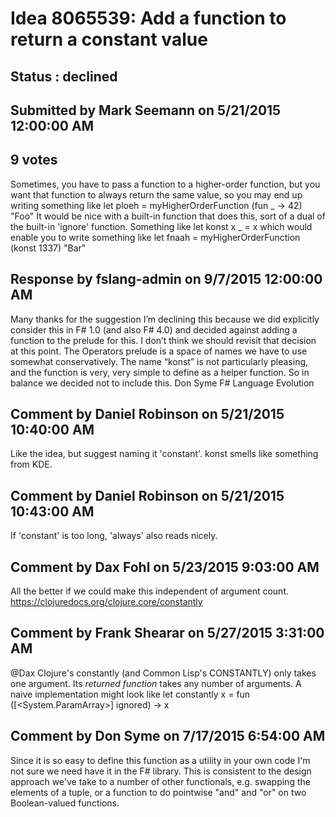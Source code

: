 # Idea 8065539: Add a function to return a constant value #

## Status : declined

## Submitted by Mark Seemann on 5/21/2015 12:00:00 AM

## 9 votes

Sometimes, you have to pass a function to a higher-order function, but you want that function to always return the same value, so you may end up writing something like
let ploeh = myHigherOrderFunction (fun _ -> 42) "Foo"
It would be nice with a built-in function that does this, sort of a dual of the built-in 'ignore' function.
Something like
let konst x _ = x
which would enable you to write something like
let fnaah = myHigherOrderFunction (konst 1337) "Bar"

## Response by fslang-admin on 9/7/2015 12:00:00 AM

Many thanks for the suggestion
I’m declining this because we did explicitly consider this in F# 1.0 (and also F# 4.0) and decided against adding a function to the prelude for this. I don’t think we should revisit that decision at this point.
The Operators prelude is a space of names we have to use somewhat conservatively. The name “konst” is not particularly pleasing, and the function is very, very simple to define as a helper function. So in balance we decided not to include this.
Don Syme
F# Language Evolution


## Comment by Daniel Robinson on 5/21/2015 10:40:00 AM

Like the idea, but suggest naming it 'constant'. konst smells like something from KDE.

## Comment by Daniel Robinson on 5/21/2015 10:43:00 AM

If 'constant' is too long, 'always' also reads nicely.

## Comment by Dax Fohl on 5/23/2015 9:03:00 AM

All the better if we could make this independent of argument count. https://clojuredocs.org/clojure.core/constantly

## Comment by Frank Shearar on 5/27/2015 3:31:00 AM

@Dax Clojure's constantly (and Common Lisp's CONSTANTLY) only takes one argument. Its _returned function_ takes any number of arguments.
A naive implementation might look like
let constantly x = fun ([<System.ParamArray>] ignored) -> x

## Comment by Don Syme on 7/17/2015 6:54:00 AM

Since it is so easy to define this function as a utility in your own code I'm not sure we need have it in the F# library.
This is consistent to the design approach we've take to a number of other functionals, e.g. swapping the elements of a tuple, or a function to do pointwise "and" and "or" on two Boolean-valued functions.
